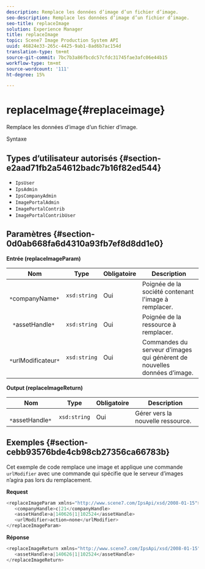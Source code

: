 ```yaml
---
description: Remplace les données d’image d’un fichier d’image.
seo-description: Remplace les données d’image d’un fichier d’image.
seo-title: replaceImage
solution: Experience Manager
title: replaceImage
topic: Scene7 Image Production System API
uuid: 46824e33-265c-4425-9ab1-8ad6b7ac154d
translation-type: tm+mt
source-git-commit: 7bc7b3a86fbcdc57cfdc31745fae3afc06e44b15
workflow-type: tm+mt
source-wordcount: '111'
ht-degree: 15%

---
```



# replaceImage{#replaceimage}

Remplace les données d’image d’un fichier d’image.

Syntaxe

## Types d’utilisateur autorisés {#section-e2aad71fb2a54612badc7b16f82ed544}

* `IpsUser`
* `IpsAdmin`
* `IpsCompanyAdmin`
* `ImagePortalAdmin`
* `ImagePortalContrib`
* `ImagePortalContribUser`

## Paramètres {#section-0d0ab668fa6d4310a93fb7ef8d8dd1e0}

**Entrée (replaceImageParam)**

| Nom | Type | Obligatoire | Description |
|---|---|---|---|
| ` *`companyName`*` | `xsd:string` | Oui | Poignée de la société contenant l&#39;image à remplacer. |
| ` *`assetHandle`*` | `xsd:string` | Oui | Poignée de la ressource à remplacer. |
| ` *`urlModificateur`*` | `xsd:string` | Oui | Commandes du serveur d’images qui génèrent de nouvelles données d’image. |

**Output (replaceImageReturn)**

| Nom | Type | Obligatoire | Description |
|---|---|---|---|
| ` *`assetHandle`*` | `xsd:string` | Oui | Gérer vers la nouvelle ressource. |

## Exemples {#section-cebb93576bde4cb98cb27356ca66783b}

Cet exemple de code remplace une image et applique une commande `urlModifier` avec une commande qui spécifie que le serveur d’images n’agira pas lors du remplacement.

**Request**

```java
<replaceImageParam xmlns="http://www.scene7.com/IpsApi/xsd/2008-01-15">
   <companyHandle>c|21</companyHandle>
   <assetHandle>a|140626|1|102524</assetHandle>
   <urlModifier>action=none</urlModifier>
</replaceImageParam>
```

**Réponse**

```java
<replaceImageReturn xmlns="http://www.scene7.com/IpsApi/xsd/2008-01-15">
   <assetHandle>a|140626|1|102524</assetHandle>
</replaceImageReturn>
```

